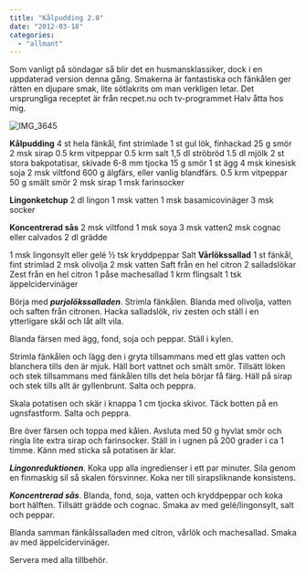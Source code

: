 ```yaml
---
title: "Kålpudding 2.0"
date: "2012-03-18"
categories: 
  - "allmant"
---
```


Som vanligt på söndagar så blir det en husmansklassiker, dock i en uppdaterad version denna gång. Smakerna är fantastiska och fänkålen ger rätten en djupare smak, lite sötlakrits om man verkligen letar. Det ursprungliga receptet är från recpet.nu och tv-programmet Halv åtta hos mig.

![](/static/img/IMG_3645-1024x682.jpg "IMG_3645")

**Kålpudding** 4 st hela fänkål, fint strimlade 1 st gul lök, finhackad 25 g smör 2 msk sirap 0.5 krm vitpeppar 0.5 krm salt 1,5 dl ströbröd 1.5 dl mjölk 2 st stora bakpotatisar, skivade 6-8 mm tjocka 15 g smör 1 st ägg 4 msk kinesisk soja 2 msk viltfond 600 g älgfärs, eller vanlig blandfärs. 0.5 krm vitpeppar 50 g smält smör 2 msk sirap 1 msk farinsocker

**Lingonketchup** 2 dl lingon 1 msk vatten 1 msk basamicovinäger 3 msk socker

**Koncentrerad sås** 2 msk viltfond 1 msk soya 3 msk vatten2 msk cognac eller calvados 2 dl grädde

1 msk lingonsylt eller gelé ½ tsk kryddpeppar Salt **Vårlökssallad** 1 st fänkål, fint strimlad 2 msk olivolja 2 msk vatten Saft från en hel citron 2 salladslökar Zest från en hel citron 1 påse machesallad 1 krm flingsalt 1 tsk äppelcidervinäger

Börja med _**purjolökssalladen**_. Strimla fänkålen. Blanda med olivolja, vatten och saften från citronen. Hacka salladslök, riv zesten och ställ i en ytterligare skål och låt allt vila.

Blanda färsen med ägg, fond, soja och peppar. Ställ i kylen.

Strimla fänkålen och lägg den i gryta tillsammans med ett glas vatten och blanchera tills den är mjuk. Häll bort vattnet och smält smör. Tillsätt löken och stek tillsammans med fänkålen tills det hela börjar få färg. Häll på sirap och stek tills allt är gyllenbrunt. Salta och peppra.

Skala potatisen och skär i knappa 1 cm tjocka skivor. Täck botten på en ugnsfastform. Salta och peppra.

Bre över färsen och toppa med kålen. Avsluta med 50 g hyvlat smör och ringla lite extra sirap och farinsocker. Ställ in i ugnen på 200 grader i ca 1 timme. Känn med sticka så potatisen är klar.

_**Lingonreduktionen**_. Koka upp alla ingredienser i ett par minuter. Sila genom en finmaskig sil så skalen försvinner. Koka ner till sirapsliknande konsistens.

_**Koncentrerad sås**_. Blanda, fond, soja, vatten och kryddpeppar och koka bort hälften. Tillsätt grädde och cognac. Smaka av med gelé/lingonsylt, salt och peppar.

Blanda samman fänkålssalladen med citron, vårlök och machesallad. Smaka av med äppelcidervinäger.

Servera med alla tillbehör.
